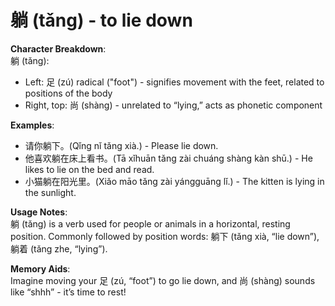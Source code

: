 # **躺 (tǎng) - to lie down**

**Character Breakdown**:  
躺 (tǎng):  
- Left: 足 (zú) radical ("foot") - signifies movement with the feet, related to positions of the body  
- Right, top: 尚 (shàng) - unrelated to “lying,” acts as phonetic component

**Examples**:  
- 请你躺下。(Qǐng nǐ tǎng xià.) - Please lie down.  
- 他喜欢躺在床上看书。(Tā xǐhuān tǎng zài chuáng shàng kàn shū.) - He likes to lie on the bed and read.  
- 小猫躺在阳光里。(Xiǎo māo tǎng zài yángguāng lǐ.) - The kitten is lying in the sunlight.

**Usage Notes**:  
躺 (tǎng) is a verb used for people or animals in a horizontal, resting position. Commonly followed by position words: 躺下 (tǎng xià, “lie down”), 躺着 (tǎng zhe, “lying”).

**Memory Aids**:  
Imagine moving your 足 (zú, “foot”) to go lie down, and 尚 (shàng) sounds like “shhh” - it’s time to rest!